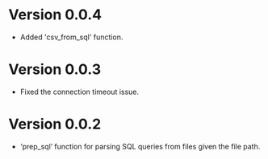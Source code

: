 # Version 0.0.4

* Added 'csv_from_sql' function.

# Version 0.0.3

* Fixed the connection timeout issue.

# Version 0.0.2

* ‘prep_sql’ function for parsing SQL queries from files given the file path.
